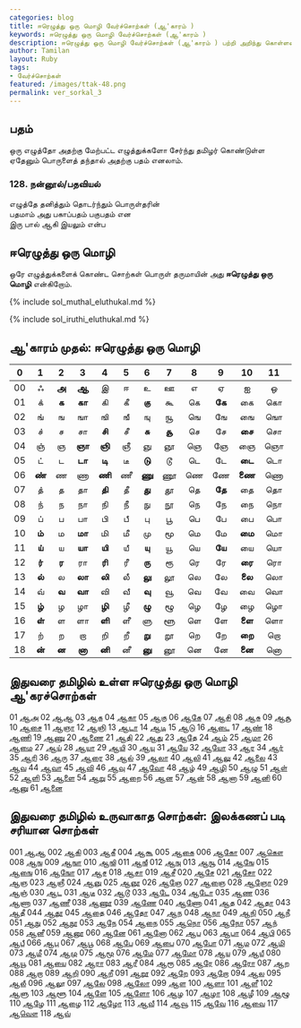 ```yaml
---  
categories: blog  
title: ஈரெழுத்து ஒரு மொழி வேர்ச்சொற்கள் (ஆ'காரம் )
keywords: ஈரெழுத்து ஒரு மொழி வேர்ச்சொற்கள் (ஆ'காரம் )
description: ஈரெழுத்து ஒரு மொழி வேர்ச்சொற்கள் (ஆ'காரம் ) பற்றி அறிந்து கொள்ளலாம்.  
author: Tamilan  
layout: Ruby  
tags:  
- வேர்ச்சொற்கள்  
featured: /images/ttak-48.png  
permalink: ver_sorkal_3
---  
```


## பதம்  
ஒரு எழுத்தோ அதற்கு மேற்பட்ட எழுத்துக்களோ சேர்ந்து தமிழர் கொண்டுள்ள ஏதேனும் பொருளைத் தந்தால் அதற்கு பதம் எனலாம்.  
  

### 128. நன்னூல்/பதவியல்  
எழுத்தே தனித்தும் தொடர்ந்தும் பொருள்தரின்  
பதமாம் அது பகாப்பதம் பகுபதம் என  
இரு பால் ஆகி இயலும் என்ப  
  

## ஈரெழுத்து ஒரு மொழி  
ஒரே எழுத்துக்களைக் கொண்ட சொற்கள் பொருள் தருமாயின் அது **ஈரெழுத்து ஒரு மொழி** என்கிறோம்.  

{% include sol_muthal_eluthukal.md %}

{% include sol_iruthi_eluthukal.md %}

## ஆ'காரம் முதல்: ஈரெழுத்து ஒரு மொழி

 |0|1|2|3|4|5|6|7|8|9|10|11|12
:-----:|:-----:|:-----:|:-----:|:-----:|:-----:|:-----:|:-----:|:-----:|:-----:|:-----:|:-----:|:-----:
00  |ஃ|**அ**|**ஆ**|இ|ஈ|உ|ஊ|எ|ஏ|ஐ|ஒ|ஓ|ஔ
01  |க்|**க**|**கா**|கி|கீ|**கு**|கூ|கெ|**கே**|கை|கொ|கோ|கௌ
02  |ங்|ங|ஙா|ஙி|ஙீ|ஙு|ஙூ|ஙெ|ஙே|ஙை|ஙொ|ஙோ|ஙௌ
03  |ச்|ச|சா|**சி**|சீ|**சு**|**சூ**|செ|சே|**சை**|சொ|சோ|சௌ
04  |ஞ்|ஞ|**ஞா**|**ஞி**|ஞீ|ஞு|ஞூ|ஞெ|ஞே|ஞை|ஞொ|ஞோ|ஞௌ
05  |ட்|ட|**டா**|**டி**|டீ|**டு**|டூ|டெ|டே|**டை**|டொ|டோ|டௌ
06  |**ண்**|ண|ணா|**ணி**|ணீ|**ணு**|ணூ|ணெ|ணே|**ணை**|ணொ|ணோ|ணௌ
07  |த்|த|தா|**தி**|தீ|**து**|தூ|தெ|**தே**|தை|தொ|தோ|தௌ
08  |ந்|ந|நா|நி|நீ|நு|நூ|நெ|நே|நை|நொ|நோ|நௌ
09  |ப்|ப|பா|பி|பீ|பு|பூ|பெ|பே|பை|பொ|போ|பௌ
10 |**ம்**|ம|**மா**|மி|மீ|மு|மூ|மெ|மே|**மை**|மொ|மோ|மௌ
11 |**ய்**|ய|**யா**|**யி**|யீ|**யு**|யூ|யெ|**யே**|யை|யொ|**யோ**|யௌ
12 |**ர்**|**ர**|ரா|**ரி**|ரீ|**ரு**|ரூ|ரெ|ரே|**ரை**|ரொ|ரோ|ரௌ
13 |**ல்**|ல|**லா**|**லி**|லீ|**லு**|லூ|லெ|லே|**லை**|லொ|லோ|லௌ
14 |வ்|**வ**|**வா**|வி|வீ|**வு**|வூ|வெ|வே|வை|வொ|**வோ**|வௌ
15 |**ழ்**|ழ|ழா|**ழி**|ழீ|**ழு**|ழூ|ழெ|ழே|ழை|ழொ|ழோ|ழௌ
16 |**ள்**|ள|ளா|**ளி**|ளீ|ளு|ளூ|ளெ|ளே|**ளை**|ளொ|ளோ|ளௌ
17 |ற்|ற|றா|றி|றீ|**று**|றூ|றெ|றே|**றை**|றொ|றோ|றௌ
18 |**ன்**|**ன**|**னா**|**னி**|னீ|**னு**|னூ|னெ|னே|**னை**|னொ|னோ|னௌ

## இதுவரை தமிழில் உள்ள ஈரெழுத்து ஒரு மொழி ஆ'கரச்சொற்கள்

01 [ஆஅ](https://thanithamizhakarathikalanjiyam.github.io/search/ஆஅ)
02 [ஆஆ](https://thanithamizhakarathikalanjiyam.github.io/search/ஆஆ)
03 [ஆக](https://thanithamizhakarathikalanjiyam.github.io/search/ஆக)
04 [ஆகா](https://thanithamizhakarathikalanjiyam.github.io/search/ஆகா)
05 [ஆகு](https://thanithamizhakarathikalanjiyam.github.io/search/ஆகு)
06 [ஆகே](https://thanithamizhakarathikalanjiyam.github.io/search/ஆகே)
07 [ஆசி](https://thanithamizhakarathikalanjiyam.github.io/search/ஆசி)
08 [ஆசு](https://thanithamizhakarathikalanjiyam.github.io/search/ஆசு)
09 [ஆசூ](https://thanithamizhakarathikalanjiyam.github.io/search/ஆசூ)
10 [ஆசை](https://thanithamizhakarathikalanjiyam.github.io/search/ஆசை)
11 [ஆஞா](https://thanithamizhakarathikalanjiyam.github.io/search/ஆஞா)
12 [ஆஞி](https://thanithamizhakarathikalanjiyam.github.io/search/ஆஞி)
13 [ஆடா](https://thanithamizhakarathikalanjiyam.github.io/search/ஆடா)
14 [ஆடி](https://thanithamizhakarathikalanjiyam.github.io/search/ஆடி)
15 [ஆடு](https://thanithamizhakarathikalanjiyam.github.io/search/ஆடு)
16 [ஆடை](https://thanithamizhakarathikalanjiyam.github.io/search/ஆடை)
17 [ஆண்](https://thanithamizhakarathikalanjiyam.github.io/search/ஆண்)
18 [ஆணி](https://thanithamizhakarathikalanjiyam.github.io/search/ஆணி)
19 [ஆணு](https://thanithamizhakarathikalanjiyam.github.io/search/ஆணு)
20 [ஆணை](https://thanithamizhakarathikalanjiyam.github.io/search/ஆணை)
21 [ஆதி](https://thanithamizhakarathikalanjiyam.github.io/search/ஆதி)
22 [ஆது](https://thanithamizhakarathikalanjiyam.github.io/search/ஆது)
23 [ஆதே](https://thanithamizhakarathikalanjiyam.github.io/search/ஆதே)
24 [ஆம்](https://thanithamizhakarathikalanjiyam.github.io/search/ஆம்)
25 [ஆமா](https://thanithamizhakarathikalanjiyam.github.io/search/ஆமா)
26 [ஆமை](https://thanithamizhakarathikalanjiyam.github.io/search/ஆமை)
27 [ஆய்](https://thanithamizhakarathikalanjiyam.github.io/search/ஆய்)
28 [ஆயா](https://thanithamizhakarathikalanjiyam.github.io/search/ஆயா)
29 [ஆயி](https://thanithamizhakarathikalanjiyam.github.io/search/ஆயி)
30 [ஆயு](https://thanithamizhakarathikalanjiyam.github.io/search/ஆயு)
31 [ஆயே](https://thanithamizhakarathikalanjiyam.github.io/search/ஆயே)
32 [ஆயோ](https://thanithamizhakarathikalanjiyam.github.io/search/ஆயோ)
33 [ஆர](https://thanithamizhakarathikalanjiyam.github.io/search/ஆர)
34 [ஆர்](https://thanithamizhakarathikalanjiyam.github.io/search/ஆர்)
35 [ஆரி](https://thanithamizhakarathikalanjiyam.github.io/search/ஆரி)
36 [ஆரு](https://thanithamizhakarathikalanjiyam.github.io/search/ஆரு)
37 [ஆரை](https://thanithamizhakarathikalanjiyam.github.io/search/ஆரை)
38 [ஆல்](https://thanithamizhakarathikalanjiyam.github.io/search/ஆல்)
39 [ஆலா](https://thanithamizhakarathikalanjiyam.github.io/search/ஆலா)
40 [ஆலி](https://thanithamizhakarathikalanjiyam.github.io/search/ஆலி)
41 [ஆலு](https://thanithamizhakarathikalanjiyam.github.io/search/ஆலு)
42 [ஆலை](https://thanithamizhakarathikalanjiyam.github.io/search/ஆலை)
43 [ஆவ](https://thanithamizhakarathikalanjiyam.github.io/search/ஆவ)
44 [ஆவா](https://thanithamizhakarathikalanjiyam.github.io/search/ஆவா)
45 [ஆவி](https://thanithamizhakarathikalanjiyam.github.io/search/ஆவி)
46 [ஆவு](https://thanithamizhakarathikalanjiyam.github.io/search/ஆவு)
47 [ஆவோ](https://thanithamizhakarathikalanjiyam.github.io/search/ஆவோ)
48 [ஆழ்](https://thanithamizhakarathikalanjiyam.github.io/search/ஆழ்)
49 [ஆழி](https://thanithamizhakarathikalanjiyam.github.io/search/ஆழி)
50 [ஆழு](https://thanithamizhakarathikalanjiyam.github.io/search/ஆழு)
51 [ஆள்](https://thanithamizhakarathikalanjiyam.github.io/search/ஆள்)
52 [ஆளி](https://thanithamizhakarathikalanjiyam.github.io/search/ஆளி)
53 [ஆளை](https://thanithamizhakarathikalanjiyam.github.io/search/ஆளை)
54 [ஆறு](https://thanithamizhakarathikalanjiyam.github.io/search/ஆறு)
55 [ஆறை](https://thanithamizhakarathikalanjiyam.github.io/search/ஆறை)
56 [ஆன](https://thanithamizhakarathikalanjiyam.github.io/search/ஆன)
57 [ஆன்](https://thanithamizhakarathikalanjiyam.github.io/search/ஆன்)
58 [ஆனா](https://thanithamizhakarathikalanjiyam.github.io/search/ஆனா)
59 [ஆனி](https://thanithamizhakarathikalanjiyam.github.io/search/ஆனி)
60 [ஆனு](https://thanithamizhakarathikalanjiyam.github.io/search/ஆனு)
61 [ஆனை](https://thanithamizhakarathikalanjiyam.github.io/search/ஆனை)
    
##  இதுவரை தமிழில் உருவாகாத சொற்கள்: இலக்கணப் படி சரியான சொற்கள்
    
001 [ஆஆ](https://thanithamizhakarathikalanjiyam.github.io/search/ஆஆ)
002 [ஆகி](https://thanithamizhakarathikalanjiyam.github.io/search/ஆகி)
003 [ஆகீ](https://thanithamizhakarathikalanjiyam.github.io/search/ஆகீ)
004 [ஆகூ](https://thanithamizhakarathikalanjiyam.github.io/search/ஆகூ)
005 [ஆகை](https://thanithamizhakarathikalanjiyam.github.io/search/ஆகை)
006 [ஆகோ](https://thanithamizhakarathikalanjiyam.github.io/search/ஆகோ)
007 [ஆகௌ](https://thanithamizhakarathikalanjiyam.github.io/search/ஆகௌ)
008 [ஆங](https://thanithamizhakarathikalanjiyam.github.io/search/ஆங)
009 [ஆஙா](https://thanithamizhakarathikalanjiyam.github.io/search/ஆஙா)
010 [ஆஙி](https://thanithamizhakarathikalanjiyam.github.io/search/ஆஙி)
011 [ஆஙீ](https://thanithamizhakarathikalanjiyam.github.io/search/ஆஙீ)
012 [ஆஙு](https://thanithamizhakarathikalanjiyam.github.io/search/ஆஙு)
013 [ஆஙூ](https://thanithamizhakarathikalanjiyam.github.io/search/ஆஙூ)
014 [ஆஙே](https://thanithamizhakarathikalanjiyam.github.io/search/ஆஙே)
015 [ஆஙை](https://thanithamizhakarathikalanjiyam.github.io/search/ஆஙை)
016 [ஆஙோ](https://thanithamizhakarathikalanjiyam.github.io/search/ஆஙோ)
017 [ஆச](https://thanithamizhakarathikalanjiyam.github.io/search/ஆச)
018 [ஆசா](https://thanithamizhakarathikalanjiyam.github.io/search/ஆசா)
019 [ஆசீ](https://thanithamizhakarathikalanjiyam.github.io/search/ஆசீ)
020 [ஆசே](https://thanithamizhakarathikalanjiyam.github.io/search/ஆசே)
021 [ஆசோ](https://thanithamizhakarathikalanjiyam.github.io/search/ஆசோ)
022 [ஆஞ](https://thanithamizhakarathikalanjiyam.github.io/search/ஆஞ)
023 [ஆஞீ](https://thanithamizhakarathikalanjiyam.github.io/search/ஆஞீ)
024 [ஆஞு](https://thanithamizhakarathikalanjiyam.github.io/search/ஆஞு)
025 [ஆஞூ](https://thanithamizhakarathikalanjiyam.github.io/search/ஆஞூ)
026 [ஆஞே](https://thanithamizhakarathikalanjiyam.github.io/search/ஆஞே)
027 [ஆஞை](https://thanithamizhakarathikalanjiyam.github.io/search/ஆஞை)
028 [ஆஞோ](https://thanithamizhakarathikalanjiyam.github.io/search/ஆஞோ)
029 [ஆஞ்](https://thanithamizhakarathikalanjiyam.github.io/search/ஆஞ்)
030 [ஆட](https://thanithamizhakarathikalanjiyam.github.io/search/ஆட)
031 [ஆடீ](https://thanithamizhakarathikalanjiyam.github.io/search/ஆடீ)
032 [ஆடூ](https://thanithamizhakarathikalanjiyam.github.io/search/ஆடூ)
033 [ஆடே](https://thanithamizhakarathikalanjiyam.github.io/search/ஆடே)
034 [ஆடோ](https://thanithamizhakarathikalanjiyam.github.io/search/ஆடோ)
035 [ஆண](https://thanithamizhakarathikalanjiyam.github.io/search/ஆண)
036 [ஆணா](https://thanithamizhakarathikalanjiyam.github.io/search/ஆணா)
037 [ஆணீ](https://thanithamizhakarathikalanjiyam.github.io/search/ஆணீ)
038 [ஆணூ](https://thanithamizhakarathikalanjiyam.github.io/search/ஆணூ)
039 [ஆணே](https://thanithamizhakarathikalanjiyam.github.io/search/ஆணே)
040 [ஆணோ](https://thanithamizhakarathikalanjiyam.github.io/search/ஆணோ)
041 [ஆத](https://thanithamizhakarathikalanjiyam.github.io/search/ஆத)
042 [ஆதா](https://thanithamizhakarathikalanjiyam.github.io/search/ஆதா)
043 [ஆதீ](https://thanithamizhakarathikalanjiyam.github.io/search/ஆதீ)
044 [ஆதூ](https://thanithamizhakarathikalanjiyam.github.io/search/ஆதூ)
045 [ஆதை](https://thanithamizhakarathikalanjiyam.github.io/search/ஆதை)
046 [ஆதோ](https://thanithamizhakarathikalanjiyam.github.io/search/ஆதோ)
047 [ஆந](https://thanithamizhakarathikalanjiyam.github.io/search/ஆந)
048 [ஆநா](https://thanithamizhakarathikalanjiyam.github.io/search/ஆநா)
049 [ஆநி](https://thanithamizhakarathikalanjiyam.github.io/search/ஆநி)
050 [ஆநீ](https://thanithamizhakarathikalanjiyam.github.io/search/ஆநீ)
051 [ஆநு](https://thanithamizhakarathikalanjiyam.github.io/search/ஆநு)
052 [ஆநூ](https://thanithamizhakarathikalanjiyam.github.io/search/ஆநூ)
053 [ஆநே](https://thanithamizhakarathikalanjiyam.github.io/search/ஆநே)
054 [ஆநை](https://thanithamizhakarathikalanjiyam.github.io/search/ஆநை)
055 [ஆநொ](https://thanithamizhakarathikalanjiyam.github.io/search/ஆநொ)
056 [ஆநோ](https://thanithamizhakarathikalanjiyam.github.io/search/ஆநோ)
057 [ஆந்](https://thanithamizhakarathikalanjiyam.github.io/search/ஆந்)
058 [ஆனீ](https://thanithamizhakarathikalanjiyam.github.io/search/ஆனீ)
059 [ஆனூ](https://thanithamizhakarathikalanjiyam.github.io/search/ஆனூ)
060 [ஆனே](https://thanithamizhakarathikalanjiyam.github.io/search/ஆனே)
061 [ஆனோ](https://thanithamizhakarathikalanjiyam.github.io/search/ஆனோ)
062 [ஆப](https://thanithamizhakarathikalanjiyam.github.io/search/ஆப)
063 [ஆபா](https://thanithamizhakarathikalanjiyam.github.io/search/ஆபா)
064 [ஆபி](https://thanithamizhakarathikalanjiyam.github.io/search/ஆபி)
065 [ஆபீ](https://thanithamizhakarathikalanjiyam.github.io/search/ஆபீ)
066 [ஆபு](https://thanithamizhakarathikalanjiyam.github.io/search/ஆபு)
067 [ஆபூ](https://thanithamizhakarathikalanjiyam.github.io/search/ஆபூ)
068 [ஆபே](https://thanithamizhakarathikalanjiyam.github.io/search/ஆபே)
069 [ஆபை](https://thanithamizhakarathikalanjiyam.github.io/search/ஆபை)
070 [ஆபோ](https://thanithamizhakarathikalanjiyam.github.io/search/ஆபோ)
071 [ஆம](https://thanithamizhakarathikalanjiyam.github.io/search/ஆம)
072 [ஆமி](https://thanithamizhakarathikalanjiyam.github.io/search/ஆமி)
073 [ஆமீ](https://thanithamizhakarathikalanjiyam.github.io/search/ஆமீ)
074 [ஆமு](https://thanithamizhakarathikalanjiyam.github.io/search/ஆமு)
075 [ஆமூ](https://thanithamizhakarathikalanjiyam.github.io/search/ஆமூ)
076 [ஆமே](https://thanithamizhakarathikalanjiyam.github.io/search/ஆமே)
077 [ஆமோ](https://thanithamizhakarathikalanjiyam.github.io/search/ஆமோ)
078 [ஆய](https://thanithamizhakarathikalanjiyam.github.io/search/ஆய)
079 [ஆயீ](https://thanithamizhakarathikalanjiyam.github.io/search/ஆயீ)
080 [ஆயூ](https://thanithamizhakarathikalanjiyam.github.io/search/ஆயூ)
081 [ஆயை](https://thanithamizhakarathikalanjiyam.github.io/search/ஆயை)
082 [ஆரா](https://thanithamizhakarathikalanjiyam.github.io/search/ஆரா)
083 [ஆரீ](https://thanithamizhakarathikalanjiyam.github.io/search/ஆரீ)
084 [ஆரூ](https://thanithamizhakarathikalanjiyam.github.io/search/ஆரூ)
085 [ஆரே](https://thanithamizhakarathikalanjiyam.github.io/search/ஆரே)
086 [ஆரோ](https://thanithamizhakarathikalanjiyam.github.io/search/ஆரோ)
087 [ஆற](https://thanithamizhakarathikalanjiyam.github.io/search/ஆற)
088 [ஆறா](https://thanithamizhakarathikalanjiyam.github.io/search/ஆறா)
089 [ஆறி](https://thanithamizhakarathikalanjiyam.github.io/search/ஆறி)
090 [ஆறீ](https://thanithamizhakarathikalanjiyam.github.io/search/ஆறீ)
091 [ஆறூ](https://thanithamizhakarathikalanjiyam.github.io/search/ஆறூ)
092 [ஆறே](https://thanithamizhakarathikalanjiyam.github.io/search/ஆறே)
093 [ஆறோ](https://thanithamizhakarathikalanjiyam.github.io/search/ஆறோ)
094 [ஆல](https://thanithamizhakarathikalanjiyam.github.io/search/ஆல)
095 [ஆலீ](https://thanithamizhakarathikalanjiyam.github.io/search/ஆலீ)
096 [ஆலூ](https://thanithamizhakarathikalanjiyam.github.io/search/ஆலூ)
097 [ஆலே](https://thanithamizhakarathikalanjiyam.github.io/search/ஆலே)
098 [ஆலோ](https://thanithamizhakarathikalanjiyam.github.io/search/ஆலோ)
099 [ஆள](https://thanithamizhakarathikalanjiyam.github.io/search/ஆள)
100 [ஆளா](https://thanithamizhakarathikalanjiyam.github.io/search/ஆளா)
101 [ஆளீ](https://thanithamizhakarathikalanjiyam.github.io/search/ஆளீ)
102 [ஆளு](https://thanithamizhakarathikalanjiyam.github.io/search/ஆளு)
103 [ஆளூ](https://thanithamizhakarathikalanjiyam.github.io/search/ஆளூ)
104 [ஆளே](https://thanithamizhakarathikalanjiyam.github.io/search/ஆளே)
105 [ஆளோ](https://thanithamizhakarathikalanjiyam.github.io/search/ஆளோ)
106 [ஆழ](https://thanithamizhakarathikalanjiyam.github.io/search/ஆழ)
107 [ஆழா](https://thanithamizhakarathikalanjiyam.github.io/search/ஆழா)
108 [ஆழீ](https://thanithamizhakarathikalanjiyam.github.io/search/ஆழீ)
109 [ஆழூ](https://thanithamizhakarathikalanjiyam.github.io/search/ஆழூ)
110 [ஆழே](https://thanithamizhakarathikalanjiyam.github.io/search/ஆழே)
111 [ஆழை](https://thanithamizhakarathikalanjiyam.github.io/search/ஆழை)
112 [ஆழோ](https://thanithamizhakarathikalanjiyam.github.io/search/ஆழோ)
113 [ஆவீ](https://thanithamizhakarathikalanjiyam.github.io/search/ஆவீ)
114 [ஆவூ](https://thanithamizhakarathikalanjiyam.github.io/search/ஆவூ)
115 [ஆவே](https://thanithamizhakarathikalanjiyam.github.io/search/ஆவே)
116 [ஆவை](https://thanithamizhakarathikalanjiyam.github.io/search/ஆவை)
117 [ஆவௌ](https://thanithamizhakarathikalanjiyam.github.io/search/ஆவௌ)
118 [ஆவ்](https://thanithamizhakarathikalanjiyam.github.io/search/ஆவ்)